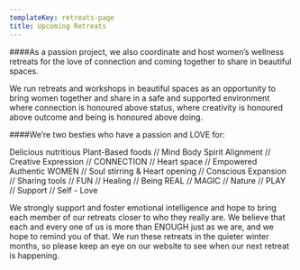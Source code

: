 ```yaml
---
templateKey: retreats-page
title: Upcoming Retreats
---
```

####As a passion project, we also coordinate and host women’s wellness retreats for the love of connection and coming together to share in beautiful spaces.

We run retreats and workshops in beautiful spaces as an opportunity to bring women together and share in a safe and supported environment where connection is honoured above status, where creativity is honoured above outcome and being is honoured above doing.

####We’re two besties who have a passion and LOVE for:

Delicious nutritious Plant-Based foods // Mind Body Spirit Alignment // Creative Expression // CONNECTION // Heart space // Empowered Authentic WOMEN // Soul stirring & Heart opening // Conscious Expansion // Sharing tools // FUN // Healing // Being REAL // MAGIC // Nature // PLAY // Support // Self - Love

We strongly support and foster emotional intelligence and hope to bring each member of our retreats closer to who they really are. We believe that each and every one of us is more than ENOUGH just as we are, and we hope to remind you of that. We run these retreats in the quieter winter months, so please keep an eye on our website to see when our next retreat is happening.
